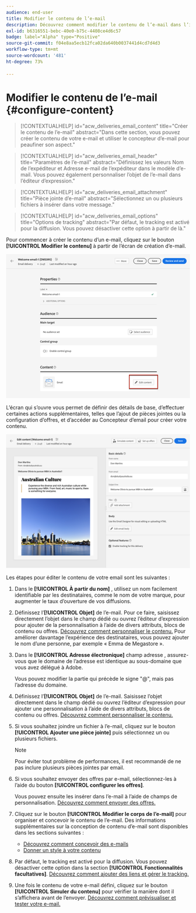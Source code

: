 ```yaml
---
audience: end-user
title: Modifier le contenu de l’e-mail
description: Découvrez comment modifier le contenu de l’e-mail dans l’interface utilisateur web de Campaign.
exl-id: b6316551-bebc-40e0-b75c-4408ce4d6c57
badge: label="Alpha" type="Positive"
source-git-commit: f04e8aa5ecb12fca02da640b0037441d4cd7d4d3
workflow-type: tm+mt
source-wordcount: '481'
ht-degree: 73%

---
```


# Modifier le contenu de l’e-mail {#configure-content}

>[!CONTEXTUALHELP]
>id="acw_deliveries_email_content"
>title="Créer le contenu de l’e-mail"
>abstract="Dans cette section, vous pouvez créer le contenu de votre e-mail et utiliser le concepteur d’e-mail pour peaufiner son aspect."

>[!CONTEXTUALHELP]
>id="acw_deliveries_email_header"
>title="Paramètres de l’e-mail"
>abstract="Définissez les valeurs Nom de l’expéditeur et Adresse e-mail de l’expéditeur dans le modèle d’e-mail. Vous pouvez également personnaliser l’objet de l’e-mail dans l’éditeur d’expression."

>[!CONTEXTUALHELP]
>id="acw_deliveries_email_attachment"
>title="Pièce jointe d’e-mail"
>abstract="Sélectionnez un ou plusieurs fichiers à insérer dans votre message."

>[!CONTEXTUALHELP]
>id="acw_deliveries_email_options"
>title="Options de tracking"
>abstract="Par défaut, le tracking est activé pour la diffusion. Vous pouvez désactiver cette option à partir de là."

Pour commencer à créer le contenu d’un e-mail, cliquez sur le bouton **[!UICONTROL Modifier le contenu]** à partir de l’écran de création d’e-mail.[](../email/create-email.md)

![](assets/email-edit-content.png)

L’écran qui s’ouvre vous permet de définir des détails de base, d’effectuer certaines actions supplémentaires, telles que l’ajout de pièces jointes ou la configuration d’offres, et d’accéder au Concepteur d’email pour créer votre contenu.

![](assets/email-edit-content-dashboard.png)

Les étapes pour éditer le contenu de votre email sont les suivantes :

1. Dans le **[!UICONTROL À partir du nom]** , utilisez un nom facilement identifiable par les destinataires, comme le nom de votre marque, pour augmenter le taux d’ouverture de vos diffusions.

1. Définissez l’**[!UICONTROL Objet]** de l’e-mail. Pour ce faire, saisissez directement l’objet dans le champ dédié ou ouvrez l’éditeur d’expression pour ajouter de la personnalisation à l’aide de divers attributs, blocs de contenu ou offres. [Découvrez comment personnaliser le contenu.](../personalization/personalize.md)
Pour améliorer davantage l’expérience des destinataires, vous pouvez ajouter le nom d’une personne, par exemple « Emma de Megastore ».

1. Dans le **[!UICONTROL Adresse électronique]** champ adresse , assurez-vous que le domaine de l’adresse est identique au sous-domaine que vous avez délégué à Adobe.

   Vous pouvez modifier la partie qui précède le signe &quot;@&quot;, mais pas l’adresse du domaine.

   <!--In the Reply address text fields, the sender's address is used by default for replies. However, Adobe recommends using an existing real address such as your brand's customer care. In this case, if a recipient sends a reply, the customer care will be able to handle it.-->

1. Définissez l’**[!UICONTROL Objet]** de l’e-mail. Saisissez l’objet directement dans le champ dédié ou ouvrez l’éditeur d’expression pour ajouter une personnalisation à l’aide de divers attributs, blocs de contenu ou offres. [Découvrez comment personnaliser le contenu.](../personalization/personalize.md)

1. Si vous souhaitez joindre un fichier à l’e-mail, cliquez sur le bouton **[!UICONTROL Ajouter une pièce jointe]** puis sélectionnez un ou plusieurs fichiers.

   >[!NOTE]
   >
   >    Pour éviter tout problème de performances, il est recommandé de ne pas inclure plusieurs pièces jointes par email.

   <!--limitation on size + number of files?-->

1. Si vous souhaitez envoyer des offres par e-mail, sélectionnez-les à l’aide du bouton **[!UICONTROL configurer les offres]**.

   Vous pouvez ensuite les insérer dans l’e-mail à l’aide de champs de personnalisation. [Découvrez comment envoyer des offres.](offers.md)

1. Cliquez sur le bouton **[!UICONTROL Modifier le corps de l’e-mail]** pour organiser et concevoir le contenu de l’e-mail. Des informations supplémentaires sur la conception de contenu d’e-mail sont disponibles dans les sections suivantes :

   * [Découvrez comment concevoir des e-mails](create-email-content.md)
   * [Donner un style à votre contenu](get-started-email-style.md)

1. Par défaut, le tracking est activé pour la diffusion. Vous pouvez désactiver cette option dans la section **[!UICONTROL Fonctionnalités facultatives]**. [Découvrez comment ajouter des liens et gérer le tracking.](message-tracking.md)

1. Une fois le contenu de votre e-mail défini, cliquez sur le bouton **[!UICONTROL Simuler du contenu]** pour vérifier la manière dont il s’affichera avant de l’envoyer. [Découvrez comment prévisualiser et tester votre e-mail.](../preview-test/preview-test.md)

